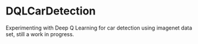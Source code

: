 # DQLCarDetection
Experimenting with Deep Q Learning for car detection using imagenet data set, still a work in progress.
